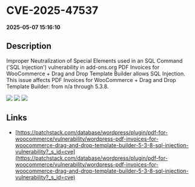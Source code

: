 # CVE-2025-47537

**2025-05-07 15:16:10**

## Description
Improper Neutralization of Special Elements used in an SQL Command ('SQL Injection') vulnerability in add-ons.org PDF Invoices for WooCommerce + Drag and Drop Template Builder allows SQL Injection. This issue affects PDF Invoices for WooCommerce + Drag and Drop Template Builder: from n/a through 5.3.8.

![](https://img.shields.io/static/v1?label=Score&message=7.6&color=red)
![](https://img.shields.io/static/v1?label=Severity&message=HIGH&color=red)
![](https://img.shields.io/static/v1?label=CWE&message=SQL&color=green)

## Links
- [https://patchstack.com/database/wordpress/plugin/pdf-for-woocommerce/vulnerability/wordpress-pdf-invoices-for-woocommerce-drag-and-drop-template-builder-5-3-8-sql-injection-vulnerability?_s_id=cve](https://patchstack.com/database/wordpress/plugin/pdf-for-woocommerce/vulnerability/wordpress-pdf-invoices-for-woocommerce-drag-and-drop-template-builder-5-3-8-sql-injection-vulnerability?_s_id=cve)
